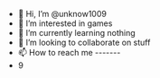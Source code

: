 - 👋 Hi, I’m @unknow1009
- 👀 I’m interested in games
- 🌱 I’m currently learning nothing
- 💞️ I’m looking to collaborate on stuff
- 📫 How to reach me -------
- 9

<!---
unknow1009/unknow1009 is a ✨ special ✨ repository because its `README.md` (this file) appears on your GitHub profile.
You can click the Preview link to take a look at your changes.
--->
